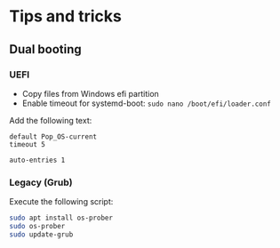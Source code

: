 # Tips and tricks

## Dual booting

### UEFI

- Copy files from Windows efi partition
- Enable timeout for systemd-boot: `sudo nano /boot/efi/loader.conf`

Add the following text:

```text
default Pop_OS-current
timeout 5

auto-entries 1
```

### Legacy (Grub)

Execute the following script:

```sh
sudo apt install os-prober
sudo os-prober
sudo update-grub
```
